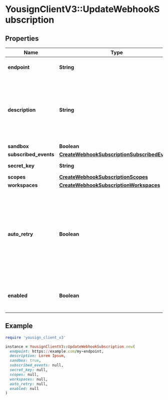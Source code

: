 # YousignClientV3::UpdateWebhookSubscription

## Properties

| Name | Type | Description | Notes |
| ---- | ---- | ----------- | ----- |
| **endpoint** | **String** | Https target URL of the webhook | [optional] |
| **description** | **String** | Short description of the webhook. This property cannot start or end with whitespace, does not allow HTML tags, URL or email. | [optional] |
| **sandbox** | **Boolean** |  | [optional] |
| **subscribed_events** | [**CreateWebhookSubscriptionSubscribedEvents**](CreateWebhookSubscriptionSubscribedEvents.md) |  | [optional] |
| **secret_key** | **String** | Autogenerated 32 bytes key | [optional] |
| **scopes** | [**CreateWebhookSubscriptionScopes**](CreateWebhookSubscriptionScopes.md) |  | [optional] |
| **workspaces** | [**CreateWebhookSubscriptionWorkspaces**](CreateWebhookSubscriptionWorkspaces.md) |  | [optional] |
| **auto_retry** | **Boolean** | If a Webhook request fails for any reason, Yousign will retry the request 8 times using a back-off mechanism after: 2, 6, 30, 60, 300, 1080, 1440, 2880 min | [optional] |
| **enabled** | **Boolean** | Choose whether the webhook is enabled or not. | [optional] |

## Example

```ruby
require 'yousign_client_v3'

instance = YousignClientV3::UpdateWebhookSubscription.new(
  endpoint: https://example.com/my-endpoint,
  description: Lorem Ipsum,
  sandbox: true,
  subscribed_events: null,
  secret_key: null,
  scopes: null,
  workspaces: null,
  auto_retry: null,
  enabled: null
)
```

